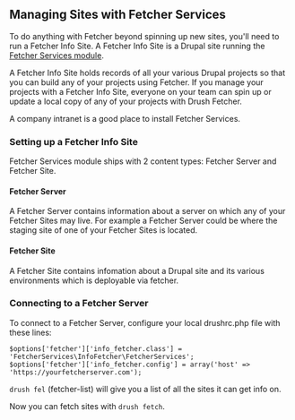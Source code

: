 ## Managing Sites with Fetcher Services

To do anything with Fetcher beyond spinning up new sites, you'll need to run a Fetcher Info Site. A Fetcher Info Site is a Drupal site running the [Fetcher Services module](https://www.drupal.org/project/fetcher_services).

A Fetcher Info Site holds records of all your various Drupal projects so that you can build any of your projects using Fetcher. If you manage your projects with a Fetcher Info Site, everyone on your team can spin up or update a local copy of any of your projects with Drush Fetcher.

A company intranet is a good place to install Fetcher Services.

### Setting up a Fetcher Info Site

Fetcher Services module ships with 2 content types: Fetcher Server and Fetcher Site.

#### Fetcher Server

A Fetcher Server contains information about a server on which any of your Fetcher Sites may live. For example a Fetcher Server could be where the staging site of one of your Fetcher Sites is located.


#### Fetcher Site

A Fetcher Site contains infomation about a Drupal site and its various environments which is deployable via fetcher.



### Connecting to a Fetcher Server

To connect to a Fetcher Server, configure your local drushrc.php file with these lines:

```
$options['fetcher']['info_fetcher.class'] = 'FetcherServices\InfoFetcher\FetcherServices';
$options['fetcher']['info_fetcher.config'] = array('host' => 'https://yourfetcherserver.com');
```

`drush fel` (fetcher-list) will give you a list of all the sites it can get info on.

Now you can fetch sites with `drush fetch`.
